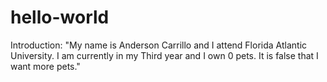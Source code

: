 # hello-world
Introduction:
"My name is Anderson Carrillo and I attend Florida Atlantic University. I am currently in my Third year and I own 0 pets. It is false that I want more pets."
